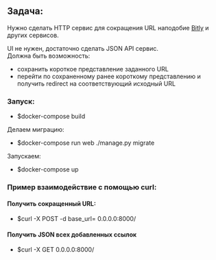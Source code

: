## Задача:

Нужно сделать HTTP сервис для сокращения URL наподобие [Bitly](https://bitly.com/) и других сервисов.

UI не нужен, достаточно сделать JSON API сервис.  
Должна быть возможность: 
- сохранить короткое представление заданного URL
- перейти по сохраненному ранее короткому представлению и получить redirect на соответствующий исходный URL


### Запуск:

- $docker-compose build

Делаем миграцию:

- $docker-compose run web ./manage.py migrate

Запускаем:

- $docker-compose up


### Пример взаимодействие с помощью curl:

#### Получить сокращенный URL:
- $curl -X POST -d base_url=<URL> 0.0.0.0:8000/

#### Получить JSON всех добавленных ссылок
- $curl -X GET 0.0.0.0:8000/